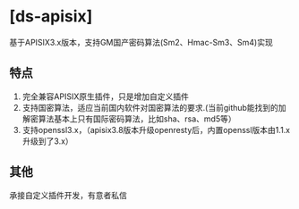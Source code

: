 # [ds-apisix] 
基于APISIX3.x版本，支持GM国产密码算法(Sm2、Hmac-Sm3、Sm4)实现

## 特点

1. 完全兼容APISIX原生插件，只是增加自定义插件
2. 支持国密算法，适应当前国内软件对国密算法的要求.(当前github能找到的加解密算法基本上只有国际密码算法，比如sha、rsa、md5等）
3. 支持openssl3.x，（apisix3.8版本升级openresty后，内置openssl版本由1.1.x升级到了3.x）

## 其他

承接自定义插件开发，有意者私信
